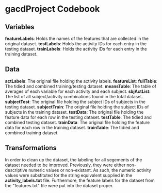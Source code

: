  gacdProject Codebook
 ====================
 
 Variables
 ---------
 **featureLabels**: Holds the names of the features that are collected in the original dataset.
 **testLabels**: Holds the activity IDs for each entry in the testing dataset.
 **trainLabels**: Holds the activity IDs for each entry in the training dataset.
 
 Data
 ----
 **actLabels**: The original file holding the activity labels.
 **featureList**: 
 **fullTable**: The tidied and combined training/testing dataset.
 **meansTable**: The table of averages of each variable for each activity and each subject.
 **sbjActList**: The list of all subject/activity combinations found in the total dataset.
 **subjectTest**: The original file holding the subject IDs of subjects in the testing dataset.
 **subjectTrain**: The original file holding the subject IDs of subjects in the training dataset.
 **testData**: The original file holding the feature data for each row in the testing dataset.
 **testTable**: The tidied and combined testing dataset.
 **trainData**: The original file holding the feature data for each row in the training dataset.
 **trainTable**: The tidied and combined training dataset.
 
 Transformations
 ---------------
 In order to clean up the dataset, the labeling for all segements of the dataset needed to be improved. Previously, they were either non-descriptive numeric values or non-existant. As such, the numeric activity values were substituted for the string equivalent supplied in the **activity_labels.txt** file. Furthermore, the feature labels for the dataset from the "features.txt" file were put into the dataset proper.